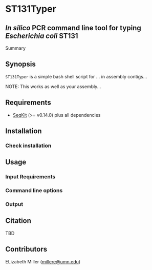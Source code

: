 # ST131Typer
## *In silico* PCR command line tool for typing *Escherichia coli* ST131

Summary

## Synopsis

`ST131Typer` is a simple bash shell script for ...
in assembly contigs...

NOTE: This works as well as your assembly...

## Requirements

* [SeqKit](https://bioinf.shenwei.me/seqkit/) (>= v0.14.0) plus all dependencies



## Installation

### Check installation


## Usage

### Input Requirements
### Command line options
### Output

## Citation
TBD

## Contributors
ELizabeth Miller (millere@umn.edu)
